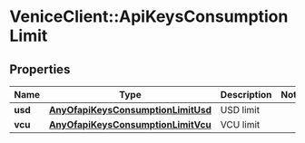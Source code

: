 # VeniceClient::ApiKeysConsumptionLimit

## Properties
Name | Type | Description | Notes
------------ | ------------- | ------------- | -------------
**usd** | [**AnyOfapiKeysConsumptionLimitUsd**](AnyOfapiKeysConsumptionLimitUsd.md) | USD limit | 
**vcu** | [**AnyOfapiKeysConsumptionLimitVcu**](AnyOfapiKeysConsumptionLimitVcu.md) | VCU limit | 

